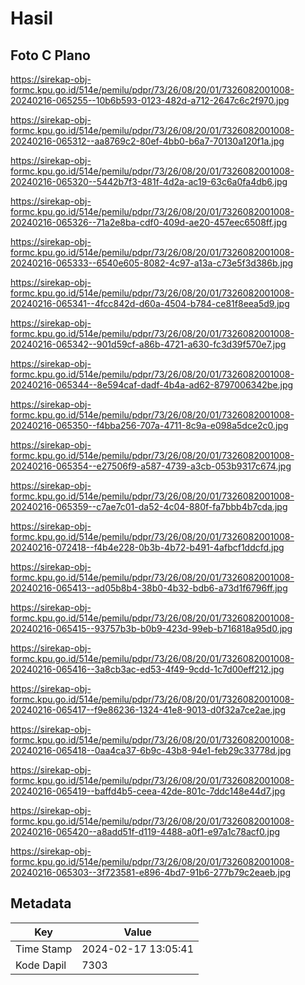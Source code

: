 # Hasil

## Foto C Plano

https://sirekap-obj-formc.kpu.go.id/514e/pemilu/pdpr/73/26/08/20/01/7326082001008-20240216-065255--10b6b593-0123-482d-a712-2647c6c2f970.jpg

https://sirekap-obj-formc.kpu.go.id/514e/pemilu/pdpr/73/26/08/20/01/7326082001008-20240216-065312--aa8769c2-80ef-4bb0-b6a7-70130a120f1a.jpg

https://sirekap-obj-formc.kpu.go.id/514e/pemilu/pdpr/73/26/08/20/01/7326082001008-20240216-065320--5442b7f3-481f-4d2a-ac19-63c6a0fa4db6.jpg

https://sirekap-obj-formc.kpu.go.id/514e/pemilu/pdpr/73/26/08/20/01/7326082001008-20240216-065326--71a2e8ba-cdf0-409d-ae20-457eec6508ff.jpg

https://sirekap-obj-formc.kpu.go.id/514e/pemilu/pdpr/73/26/08/20/01/7326082001008-20240216-065333--6540e605-8082-4c97-a13a-c73e5f3d386b.jpg

https://sirekap-obj-formc.kpu.go.id/514e/pemilu/pdpr/73/26/08/20/01/7326082001008-20240216-065341--4fcc842d-d60a-4504-b784-ce81f8eea5d9.jpg

https://sirekap-obj-formc.kpu.go.id/514e/pemilu/pdpr/73/26/08/20/01/7326082001008-20240216-065342--901d59cf-a86b-4721-a630-fc3d39f570e7.jpg

https://sirekap-obj-formc.kpu.go.id/514e/pemilu/pdpr/73/26/08/20/01/7326082001008-20240216-065344--8e594caf-dadf-4b4a-ad62-8797006342be.jpg

https://sirekap-obj-formc.kpu.go.id/514e/pemilu/pdpr/73/26/08/20/01/7326082001008-20240216-065350--f4bba256-707a-4711-8c9a-e098a5dce2c0.jpg

https://sirekap-obj-formc.kpu.go.id/514e/pemilu/pdpr/73/26/08/20/01/7326082001008-20240216-065354--e27506f9-a587-4739-a3cb-053b9317c674.jpg

https://sirekap-obj-formc.kpu.go.id/514e/pemilu/pdpr/73/26/08/20/01/7326082001008-20240216-065359--c7ae7c01-da52-4c04-880f-fa7bbb4b7cda.jpg

https://sirekap-obj-formc.kpu.go.id/514e/pemilu/pdpr/73/26/08/20/01/7326082001008-20240216-072418--f4b4e228-0b3b-4b72-b491-4afbcf1ddcfd.jpg

https://sirekap-obj-formc.kpu.go.id/514e/pemilu/pdpr/73/26/08/20/01/7326082001008-20240216-065413--ad05b8b4-38b0-4b32-bdb6-a73d1f6796ff.jpg

https://sirekap-obj-formc.kpu.go.id/514e/pemilu/pdpr/73/26/08/20/01/7326082001008-20240216-065415--93757b3b-b0b9-423d-99eb-b716818a95d0.jpg

https://sirekap-obj-formc.kpu.go.id/514e/pemilu/pdpr/73/26/08/20/01/7326082001008-20240216-065416--3a8cb3ac-ed53-4f49-9cdd-1c7d00eff212.jpg

https://sirekap-obj-formc.kpu.go.id/514e/pemilu/pdpr/73/26/08/20/01/7326082001008-20240216-065417--f9e86236-1324-41e8-9013-d0f32a7ce2ae.jpg

https://sirekap-obj-formc.kpu.go.id/514e/pemilu/pdpr/73/26/08/20/01/7326082001008-20240216-065418--0aa4ca37-6b9c-43b8-94e1-feb29c33778d.jpg

https://sirekap-obj-formc.kpu.go.id/514e/pemilu/pdpr/73/26/08/20/01/7326082001008-20240216-065419--baffd4b5-ceea-42de-801c-7ddc148e44d7.jpg

https://sirekap-obj-formc.kpu.go.id/514e/pemilu/pdpr/73/26/08/20/01/7326082001008-20240216-065420--a8add51f-d119-4488-a0f1-e97a1c78acf0.jpg

https://sirekap-obj-formc.kpu.go.id/514e/pemilu/pdpr/73/26/08/20/01/7326082001008-20240216-065303--3f723581-e896-4bd7-91b6-277b79c2eaeb.jpg


## Metadata

| Key        | Value               |
| ---------- | ------------------- |
| Time Stamp | 2024-02-17 13:05:41 |
| Kode Dapil | 7303                |



